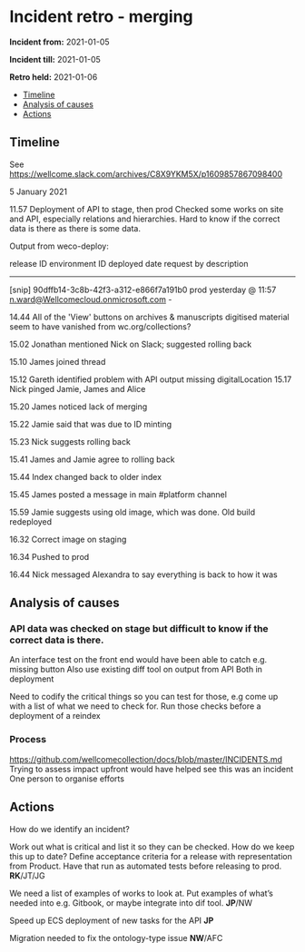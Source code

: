 # Incident retro - merging 

**Incident from:** 2021-01-05

**Incident till:** 2021-01-05

**Retro held:** 2021-01-06

- [Timeline](#timeline)
- [Analysis of causes](#analysis-of-causes)
- [Actions](#actions)

## Timeline

See https://wellcome.slack.com/archives/C8X9YKM5X/p1609857867098400

5 January 2021

11.57 Deployment of API to stage, then prod
Checked some works on site and API, especially relations and hierarchies. Hard to know if the correct data is there as there is some data.

Output from weco-deploy:

release ID                            environment ID    deployed date                 request by                              description
------------------------------------  ----------------  ----------------------------  --------------------------------------  --------------------------------------------------------------
[snip]
90dffb14-3c8b-42f3-a312-e866f7a191b0  prod              yesterday @ 11:57             n.ward@Wellcomecloud.onmicrosoft.com    -


14.44 All of the 'View' buttons on archives & manuscripts digitised material seem to have vanished from wc.org/collections?

15.02 Jonathan mentioned Nick on Slack; suggested rolling back

15.10 James joined thread

15.12 Gareth identified problem with API output missing digitalLocation
15.17 Nick pinged Jamie, James and Alice

15.20 James noticed lack of merging 

15.22 Jamie said that was due to ID minting

15.23 Nick suggests rolling back

15.41 James and Jamie agree to rolling back

15.44 Index changed back to older index

15.45 James posted a message in main #platform channel

15.59 Jamie suggests using old image, which was done. Old build redeployed

16.32 Correct image on staging

16.34 Pushed to prod

16.44 Nick messaged Alexandra to say everything is back to how it was


## Analysis of causes

### API data was checked on stage but difficult to know if the correct data is there.

An interface test on the front end would have been able to catch e.g. missing button
Also use existing diff tool on output from API
Both in deployment

Need to codify the critical things so you can test for those, e.g come up with a list of what we need to check for. Run those checks before a deployment of a reindex


### Process
https://github.com/wellcomecollection/docs/blob/master/INCIDENTS.md 
Trying to assess impact upfront would have helped see this was an incident
One person to organise efforts

## Actions

How do we identify an incident?

Work out what is critical and list it so they can be checked. How do we keep this up to date?
Define acceptance criteria for a release with representation from Product. Have that run as automated tests before releasing to prod. **RK**/JT/JG

We need a list of examples of works to look at. Put examples of what’s needed into e.g. Gitbook, or maybe integrate into dif tool. **JP**/NW

Speed up ECS deployment of new tasks for the API **JP**

Migration needed to fix the ontology-type issue **NW**/AFC
